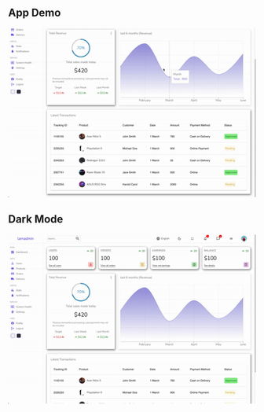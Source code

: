 ## App Demo 
![Demo](./client/public/ezgif.com-gif-maker%20(6).gif)

## Dark Mode
![Demo](./client/public/ezgif.com-gif-maker%20(8).gif)